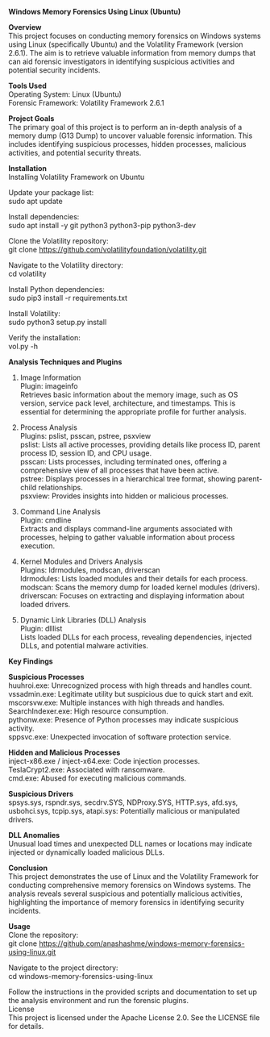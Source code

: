 **Windows Memory Forensics Using Linux (Ubuntu)**  

**Overview**  
This project focuses on conducting memory forensics on Windows systems using Linux (specifically Ubuntu) and the Volatility Framework (version 2.6.1). The aim is to retrieve valuable information from memory dumps that can aid forensic investigators in identifying suspicious activities and potential security incidents.

**Tools Used**  
Operating System: Linux (Ubuntu)  
Forensic Framework: Volatility Framework 2.6.1  

**Project Goals**  
The primary goal of this project is to perform an in-depth analysis of a memory dump (G13 Dump) to uncover valuable forensic information. This includes identifying suspicious processes, hidden processes, malicious activities, and potential security threats.  

**Installation**  
Installing Volatility Framework on Ubuntu   

Update your package list:  
  sudo apt update
  
 Install dependencies:  
  sudo apt install -y git python3 python3-pip python3-dev
  
Clone the Volatility repository:  
  git clone https://github.com/volatilityfoundation/volatility.git
  
Navigate to the Volatility directory:  
  cd volatility
  
Install Python dependencies:  
  sudo pip3 install -r requirements.txt
  
Install Volatility:  
  sudo python3 setup.py install
  
Verify the installation:  
  vol.py -h
  
**Analysis Techniques and Plugins**  
1. Image Information  
Plugin: imageinfo  
Retrieves basic information about the memory image, such as OS version, service pack level, architecture, and timestamps. This is essential for determining the appropriate profile for further analysis.  

2. Process Analysis  
Plugins: pslist, psscan, pstree, psxview  
pslist: Lists all active processes, providing details like process ID, parent process ID, session ID, and CPU usage.  
psscan: Lists processes, including terminated ones, offering a comprehensive view of all processes that have been active.  
pstree: Displays processes in a hierarchical tree format, showing parent-child relationships.  
psxview: Provides insights into hidden or malicious processes.  

3. Command Line Analysis  
Plugin: cmdline  
Extracts and displays command-line arguments associated with processes, helping to gather valuable information about process execution.  

4. Kernel Modules and Drivers Analysis  
Plugins: ldrmodules, modscan, driverscan  
ldrmodules: Lists loaded modules and their details for each process.  
modscan: Scans the memory dump for loaded kernel modules (drivers).  
driverscan: Focuses on extracting and displaying information about loaded drivers.  

5. Dynamic Link Libraries (DLL) Analysis  
Plugin: dlllist  
Lists loaded DLLs for each process, revealing dependencies, injected DLLs, and potential malware activities.  

**Key Findings**  

**Suspicious Processes**  
huuhroi.exe: Unrecognized process with high threads and handles count.  
vssadmin.exe: Legitimate utility but suspicious due to quick start and exit.  
mscorsvw.exe: Multiple instances with high threads and handles.  
SearchIndexer.exe: High resource consumption.  
pythonw.exe: Presence of Python processes may indicate suspicious activity.  
sppsvc.exe: Unexpected invocation of software protection service.  

**Hidden and Malicious Processes**  
inject-x86.exe / inject-x64.exe: Code injection processes.  
TeslaCrypt2.exe: Associated with ransomware.  
cmd.exe: Abused for executing malicious commands.  

**Suspicious Drivers**  
spsys.sys, rspndr.sys, secdrv.SYS, NDProxy.SYS, HTTP.sys, afd.sys, usbohci.sys, tcpip.sys, atapi.sys: Potentially malicious or manipulated drivers. 

**DLL Anomalies**  
Unusual load times and unexpected DLL names or locations may indicate injected or dynamically loaded malicious DLLs.  

**Conclusion**  
This project demonstrates the use of Linux and the Volatility Framework for conducting comprehensive memory forensics on Windows systems. The analysis reveals several suspicious and potentially malicious activities, highlighting the importance of memory forensics in identifying security incidents.  

**Usage**  
Clone the repository:  
  git clone https://github.com/anashashme/windows-memory-forensics-using-linux.git  
  
Navigate to the project directory:  
  cd windows-memory-forensics-using-linux  
  
Follow the instructions in the provided scripts and documentation to set up the analysis environment and run the forensic plugins.  
License  
This project is licensed under the Apache License 2.0. See the LICENSE file for details.  

